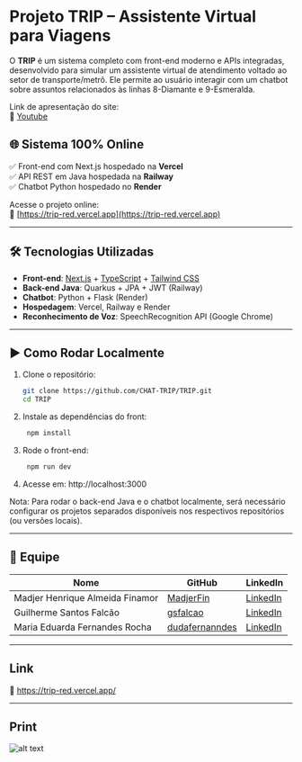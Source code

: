 # Projeto TRIP – Assistente Virtual para Viagens

O **TRIP** é um sistema completo com front-end moderno e APIs integradas, desenvolvido para simular um assistente virtual de atendimento voltado ao setor de transporte/metrô. Ele permite ao usuário interagir com um chatbot sobre assuntos relacionados às linhas 8-Diamante e 9-Esmeralda.

Link de apresentação do site:  
🔗 [Youtube](https://youtu.be/XbvhuECgFdQ?si=yPYDVBUU_JVx-Qz3)

## 🌐 Sistema 100% Online

✅ Front-end com Next.js hospedado na **Vercel**  
✅ API REST em Java hospedada na **Railway**  
✅ Chatbot Python hospedado no **Render**

Acesse o projeto online:  
🔗 [https://trip-red.vercel.app](https://trip-red.vercel.app)

---

## 🛠️ Tecnologias Utilizadas

- **Front-end**: [Next.js](https://nextjs.org/) + [TypeScript](https://www.typescriptlang.org/) + [Tailwind CSS](https://tailwindcss.com/)
- **Back-end Java**: Quarkus + JPA + JWT (Railway)
- **Chatbot**: Python + Flask (Render)
- **Hospedagem**: Vercel, Railway e Render
- **Reconhecimento de Voz**: SpeechRecognition API (Google Chrome)

---

## ▶️ Como Rodar Localmente

1. Clone o repositório:

   ```bash
   git clone https://github.com/CHAT-TRIP/TRIP.git
   cd TRIP

2. Instale as dependências do front:

   ```bash
    npm install

3. Rode o front-end:
   ```bash
    npm run dev

4. Acesse em: http://localhost:3000

Nota: Para rodar o back-end Java e o chatbot localmente, será necessário configurar os projetos separados disponíveis nos respectivos repositórios (ou versões locais).

---

## 👥 Equipe

| Nome                                | GitHub                                           | LinkedIn                                                     |
|-------------------------------------|--------------------------------------------------|--------------------------------------------------------------|
| Madjer Henrique Almeida Finamor     | [MadjerFin](https://github.com/MadjerFin)        | [LinkedIn](https://www.linkedin.com/in/madjer-finamor-51196117b/) |
| Guilherme Santos Falcão             | [gsfalcao](https://github.com/gsfalcao)          | [LinkedIn](https://www.linkedin.com/in/guilherme-santos-falcão-a87012328/) |
| Maria Eduarda Fernandes Rocha       | [dudafernanndes](https://github.com/dudafernanndes) | [LinkedIn](https://www.linkedin.com/in/dudafernanndes/) |

---
## Link
🔗 https://trip-red.vercel.app/

---
## Print
![alt text](image.png)








